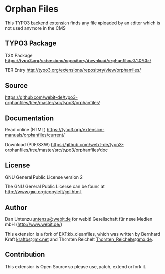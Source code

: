 Orphan Files
============

This TYPO3 backend extension finds any file uploaded by an editor which is not used anymore in the CMS.

TYPO3 Package
-------------

T3X Package https://typo3.org/extensions/repository/download/orphanfiles/0.1.0/t3x/

TER Entry http://typo3.org/extensions/repository/view/orphanfiles/

Source
------

https://github.com/webit-de/typo3-orphanfiles/tree/master/src/typo3/orphanfiles/

Documentation
-------------

Read online (HTML) https://typo3.org/extension-manuals/orphanfiles/current/

Download (PDF/SXW) https://github.com/webit-de/typo3-orphanfiles/tree/master/src/typo3/orphanfiles/doc

License
-------

GNU General Public License version 2

The GNU General Public License can be found at http://www.gnu.org/copyleft/gpl.html.

Author
------

Dan Untenzu <untenzu@webit.de> for webit! Gesellschaft für neue Medien mbH
(http://www.webit.de/)

This extension is a fork of EXT:kb_cleanfiles, which was written by
Bernhard Kraft <kraftb@gmx.net> and Thorsten Reichelt <Thorsten_Reichelt@gmx.de>.

Contribution
------------

This extension is Open Source so please use, patch, extend or fork it.